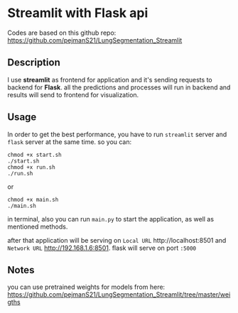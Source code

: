 # Streamlit with Flask api

Codes are based on this github repo:   
https://github.com/pejmanS21/LungSegmentation_Streamlit
## Description
I use **streamlit** as frontend for application and it's sending requests to backend for **Flask**.
all the predictions and processes will run in backend and results will send to frontend for visualization.

## Usage

In order to get the best performance, you have to run `streamlit` server and `flask` server at the same time.
so you can:

    chmod +x start.sh
    ./start.sh
    chmod +x run.sh
    ./run.sh
or 
    
    chmod +x main.sh
    ./main.sh
    
in terminal, also you can run `main.py` to start the application, as well as mentioned methods.

after that application will be serving on `Local URL` http://localhost:8501
and `Network URL` http://192.168.1.6:8501. flask will serve on port `:5000`

## Notes
you can use pretrained weights for models from here:   
https://github.com/pejmanS21/LungSegmentation_Streamlit/tree/master/weigths



